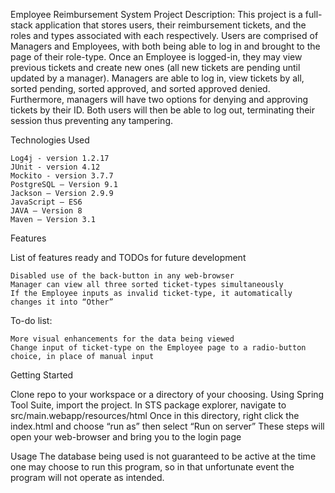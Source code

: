 Employee Reimbursement System
Project Description:
This project is a full-stack application that stores users, their reimbursement tickets, and the roles and types associated with each respectively. Users are comprised of Managers and Employees, with both being able to log in and brought to the page of their role-type. Once an Employee is logged-in, they may view previous tickets and create new ones (all new tickets are pending until updated by a manager). Managers are able to log in, view tickets by all, sorted pending, sorted approved, and sorted approved denied. Furthermore, managers will have two options for denying and approving tickets by their ID. Both users will then be able to log out, terminating their session thus preventing any tampering. 

Technologies Used

    Log4j - version 1.2.17
    JUnit - version 4.12
    Mockito - version 3.7.7
    PostgreSQL – Version 9.1
    Jackson – Version 2.9.9
    JavaScript – ES6
    JAVA – Version 8
    Maven – Version 3.1

Features

List of features ready and TODOs for future development

    Disabled use of the back-button in any web-browser
    Manager can view all three sorted ticket-types simultaneously
    If the Employee inputs as invalid ticket-type, it automatically changes it into “Other”

To-do list:

    More visual enhancements for the data being viewed
    Change input of ticket-type on the Employee page to a radio-button choice, in place of manual input

Getting Started

Clone repo to your workspace or a directory of your choosing.
Using Spring Tool Suite, import the project. 
In STS package explorer, navigate to src/main.webapp/resources/html 
Once in this directory, right click the index.html and choose “run as” then select “Run on server”
These steps will open your web-browser and bring you to the login page

Usage
The database being used is not guaranteed to be active at the time one may choose to run this program, so in that unfortunate event the program will not operate as intended.
